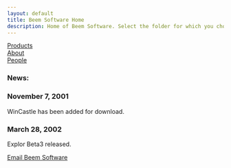 ```yaml
---
layout: default
title: Beem Software Home
description: Home of Beem Software. Select the folder for which you choose to learn about.
---
```

<div class="bs1-folder-links">
<a href="products"><div class="bs1-top-half"></div><span>Products</span></a>
<a href="about"><div class="bs1-top-half"></div><span>About</span></a>
<a href="people"><div class="bs1-top-half"></div><span>People</span></a>
</div>

### News:
### November 7, 2001
WinCastle has been added for download.

### March 28, 2002
Explor Beta3 released.

<p><a href="mailto:blaine@networld.com">Email Beem Software</a></p>
